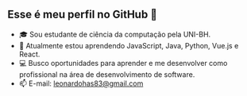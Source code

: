 ## Esse é meu perfil no GitHub 👋

- 🎓 Sou estudante de ciência da computação pela UNI-BH.
- 🌱 Atualmente estou aprendendo JavaScript, Java, Python, Vue.js e React.
- 💻 Busco oportunidades para aprender e me desenvolver como profissional na área de desenvolvimento de software.
- 📫  E-mail: leonardohas83@gmail.com
